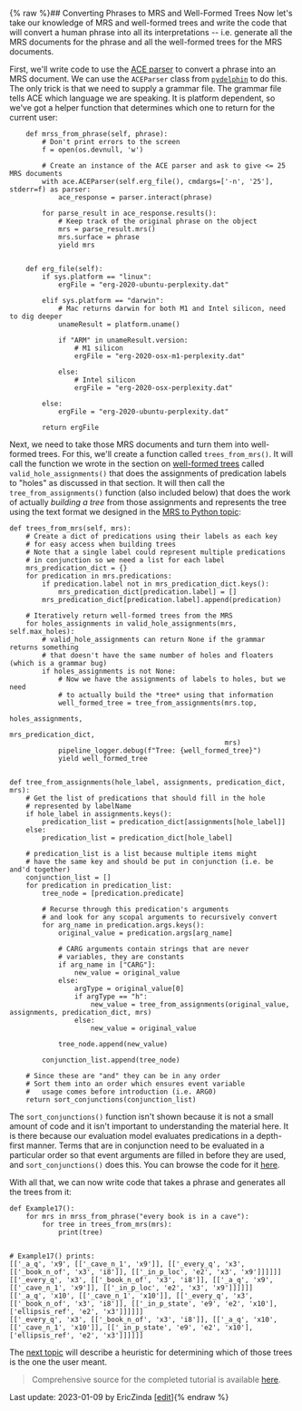 {% raw %}## Converting Phrases to MRS and Well-Formed Trees
Now let's take our knowledge of MRS and well-formed trees and write the code that will convert a human phrase into all its interpretations -- i.e. generate all the MRS documents for the phrase and all the well-formed trees for the MRS documents.

First, we'll write code to use the [ACE parser](http://sweaglesw.org/linguistics/ace/) to convert a phrase into an MRS document. We can use the `ACEParser` class from [`pydelphin`](https://github.com/delph-in/pydelphin) to do this. The only trick is that we need to supply a grammar file. The grammar file tells ACE which language we are speaking. It is platform dependent, so we've got a helper function that determines which one to return for the current user:
```
    def mrss_from_phrase(self, phrase):
        # Don't print errors to the screen
        f = open(os.devnull, 'w')

        # Create an instance of the ACE parser and ask to give <= 25 MRS documents
        with ace.ACEParser(self.erg_file(), cmdargs=['-n', '25'], stderr=f) as parser:
            ace_response = parser.interact(phrase)

        for parse_result in ace_response.results():
            # Keep track of the original phrase on the object
            mrs = parse_result.mrs()
            mrs.surface = phrase
            yield mrs


    def erg_file(self):
        if sys.platform == "linux":
            ergFile = "erg-2020-ubuntu-perplexity.dat"

        elif sys.platform == "darwin":
            # Mac returns darwin for both M1 and Intel silicon, need to dig deeper
            unameResult = platform.uname()

            if "ARM" in unameResult.version:
                # M1 silicon
                ergFile = "erg-2020-osx-m1-perplexity.dat"

            else:
                # Intel silicon
                ergFile = "erg-2020-osx-perplexity.dat"

        else:
            ergFile = "erg-2020-ubuntu-perplexity.dat"

        return ergFile
```

Next, we need to take those MRS documents and turn them into well-formed trees. For this, we'll create a function called `trees_from_mrs()`. It will call the function we wrote in the section on [well-formed trees](https://blog.inductorsoftware.com/docsproto/howto/devhowto/devhowtoWellFormedTree) called `valid_hole_assignments()` that does the assignments of predication labels to "holes" as discussed in that section.  It will then call the `tree_from_assignments()` function (also included below) that does the work of actually *building a tree* from those assignments and represents the tree using the text format we designed in the [MRS to Python topic](https://blog.inductorsoftware.com/docsproto/howto/devhowto/devhowtoMRSToPython):

```
def trees_from_mrs(self, mrs):
    # Create a dict of predications using their labels as each key
    # for easy access when building trees
    # Note that a single label could represent multiple predications
    # in conjunction so we need a list for each label
    mrs_predication_dict = {}
    for predication in mrs.predications:
        if predication.label not in mrs_predication_dict.keys():
            mrs_predication_dict[predication.label] = []
        mrs_predication_dict[predication.label].append(predication)

    # Iteratively return well-formed trees from the MRS
    for holes_assignments in valid_hole_assignments(mrs, self.max_holes):
        # valid_hole_assignments can return None if the grammar returns something
        # that doesn't have the same number of holes and floaters (which is a grammar bug)
        if holes_assignments is not None:
            # Now we have the assignments of labels to holes, but we need
            # to actually build the *tree* using that information
            well_formed_tree = tree_from_assignments(mrs.top,
                                                     holes_assignments,
                                                     mrs_predication_dict,
                                                     mrs)
            pipeline_logger.debug(f"Tree: {well_formed_tree}")
            yield well_formed_tree
                

def tree_from_assignments(hole_label, assignments, predication_dict, mrs):
    # Get the list of predications that should fill in the hole
    # represented by labelName
    if hole_label in assignments.keys():
        predication_list = predication_dict[assignments[hole_label]]
    else:
        predication_list = predication_dict[hole_label]

    # predication_list is a list because multiple items might
    # have the same key and should be put in conjunction (i.e. be and'd together)
    conjunction_list = []
    for predication in predication_list:
        tree_node = [predication.predicate]

        # Recurse through this predication's arguments
        # and look for any scopal arguments to recursively convert
        for arg_name in predication.args.keys():
            original_value = predication.args[arg_name]

            # CARG arguments contain strings that are never
            # variables, they are constants
            if arg_name in ["CARG"]:
                new_value = original_value
            else:
                argType = original_value[0]
                if argType == "h":
                    new_value = tree_from_assignments(original_value, assignments, predication_dict, mrs)
                else:
                    new_value = original_value

            tree_node.append(new_value)

        conjunction_list.append(tree_node)

    # Since these are "and" they can be in any order
    # Sort them into an order which ensures event variable
    #   usage comes before introduction (i.e. ARG0)
    return sort_conjunctions(conjunction_list)
```

The `sort_conjunctions()` function isn't shown because it is not a small amount of code and it isn't important to understanding the material here. It is there because our evaluation model evaluates predications in a depth-first manner. Terms that are in conjunction need to be evaluated in a particular order so that event arguments are filled in before they are used, and `sort_conjunctions()` does this. You can browse the code for it [here](https://github.com/EricZinda/Perplexity/blob/main/perplexity/tree.py).

With all that, we can now write code that takes a phrase and generates all the trees from it:

```
def Example17():
    for mrs in mrss_from_phrase("every book is in a cave"):
        for tree in trees_from_mrs(mrs):
            print(tree)


# Example17() prints:
[['_a_q', 'x9', [['_cave_n_1', 'x9']], [['_every_q', 'x3', [['_book_n_of', 'x3', 'i8']], [['_in_p_loc', 'e2', 'x3', 'x9']]]]]]
[['_every_q', 'x3', [['_book_n_of', 'x3', 'i8']], [['_a_q', 'x9', [['_cave_n_1', 'x9']], [['_in_p_loc', 'e2', 'x3', 'x9']]]]]]
[['_a_q', 'x10', [['_cave_n_1', 'x10']], [['_every_q', 'x3', [['_book_n_of', 'x3', 'i8']], [['_in_p_state', 'e9', 'e2', 'x10'], ['ellipsis_ref', 'e2', 'x3']]]]]]
[['_every_q', 'x3', [['_book_n_of', 'x3', 'i8']], [['_a_q', 'x10', [['_cave_n_1', 'x10']], [['_in_p_state', 'e9', 'e2', 'x10'], ['ellipsis_ref', 'e2', 'x3']]]]]]
```
The [next topic](https://blog.inductorsoftware.com/docsproto/howto/devhowto/devhowtoWhichParseAndTree) will describe a heuristic for determining which of those trees is the one the user meant.

> Comprehensive source for the completed tutorial is available [here](https://github.com/EricZinda/Perplexity).


Last update: 2023-01-09 by EricZinda [[edit](https://github.com/ericzinda/Perplexity/edit/main/docs/devhowto/devhowtoGenerateMRSAndTrees.md)]{% endraw %}